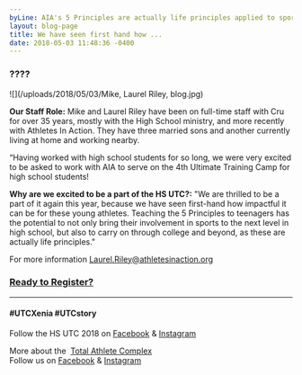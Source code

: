 ```yaml
---
byLine: AIA's 5 Principles are actually life principles applied to sports.
layout: blog-page
title: We have seen first hand how ...
date: 2018-05-03 11:48:36 -0400
---
```

### ????

![](/uploads/2018/05/03/Mike, Laurel Riley, blog.jpg)

**Our Staff Role:**  Mike and Laurel Riley have been on full-time staff with Cru for over 35 years, mostly with the High School ministry, and more recently with Athletes In Action. They have three married sons and another currently living at home and working nearby.

“Having worked with high school students for so long, we were very excited to be asked to work with AIA to serve on the 4th Ultimate Training Camp for high school students!

**Why are we excited to be a part of the HS UTC?:**  "We are thrilled to be a part of it again this year, because we have seen first-hand how impactful it can be for these young athletes. Teaching the 5 Principles to teenagers has the potential to not only bring their involvement in sports to the next level in high school, but also to carry on through college and beyond, as these are actually life principles."

For more information [Laurel.Riley@athletesinaction.org](mailto:laurel.riley@athletesinaction.org)

### [**Ready to Register?**]()

---

#### **#UTCXenia     #UTCstory**

Follow the HS UTC 2018 on  [Facebook](https://www.facebook.com/aiatotalathletecomplex/) & [Instagram](https://www.instagram.com/aia_sports_complex/)

More about the  [Total Athlete Complex](http://www.aiasportscomplex.com/)  
Follow us on  [Facebook](https://www.facebook.com/aiatotalathletecomplex/) & [Instagram](https://www.instagram.com/aia_sports_complex/)